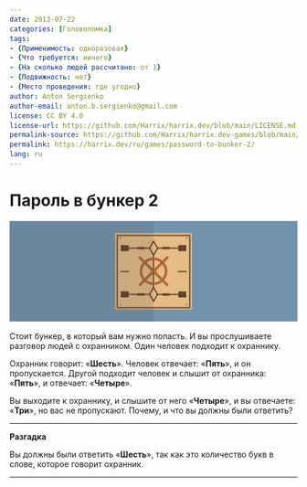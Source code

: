 ```yaml
---
date: 2013-07-22
categories: [Головоломка]
tags:
- {Применимость: одноразовая}
- {Что требуется: ничего}
- {На сколько людей рассчитано: от 1}
- {Подвижность: нет}
- {Место проведения: где угодно}
author: Anton Sergienko
author-email: anton.b.sergienko@gmail.com
license: CC BY 4.0
license-url: https://github.com/Harrix/harrix.dev/blob/main/LICENSE.md
permalink-source: https://github.com/Harrix/harrix.dev-games/blob/main/password-to-bunker-2/password-to-bunker-2.md
permalink: https://harrix.dev/ru/games/password-to-bunker-2/
lang: ru
---
```


# Пароль в бункер 2

![Featured image](featured-image.svg)

Стоит бункер, в который вам нужно попасть. И вы прослушиваете разговор людей с охранником. Один человек подходит к охраннику.

Охранник говорит: «**Шесть**». Человек отвечает: «**Пять**», и он пропускается. Другой подходит человек и слышит от охранника: «**Пять**», и отвечает: «**Четыре**».

Вы выходите к охраннику, и слышите от него «**Четыре**», и вы отвечаете: «**Три**», но вас не пропускают. Почему, и что вы должны были ответить?

---

**Разгадка** <!-- !details -->

Вы должны были ответить «**Шесть**», так как это количество букв в слове, которое говорит охранник.

---
